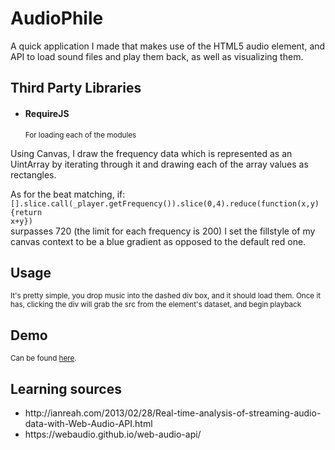 AudioPhile
==========

A quick application I made that makes use of the HTML5 audio element, and API
to load sound files and play them back, as well as visualizing them.

<h2>Third Party Libraries</h2>
<ul><li><h4>RequireJS</h4><small>For loading each of the modules</small></li></ul>

Using Canvas, I draw the frequency data which is represented as an UintArray by iterating through it
and drawing each of the array values as rectangles.

As for the beat matching, if:<br/>
<code>[].slice.call(_player.getFrequency()).slice(0,4).reduce(function(x,y){return x+y})</code>
<br/>
surpasses 720 (the limit for each frequency is 200) I set the fillstyle of my canvas context to be
a blue gradient as opposed to the default red one.


<h2>Usage</h2>
<small>It's pretty simple, you drop music into the dashed div box, and it should load them.
Once it has, clicking the div will grab the src from the element's dataset, and begin playback</small>

<h2>Demo</h2>
<small>Can be found <a href='http://srowhani.github.io/AudioPhile' target='_blank'>here</a>.</small>

<h2>Learning sources</h2>
<ul>
  <li>http://ianreah.com/2013/02/28/Real-time-analysis-of-streaming-audio-data-with-Web-Audio-API.html</li>
  <li>https://webaudio.github.io/web-audio-api/</li>
</ul>
